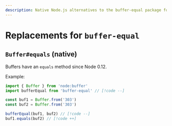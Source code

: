 ```yaml
---
description: Native Node.js alternatives to the buffer-equal package for buffer equality checks
---
```


# Replacements for `buffer-equal`

## `Buffer#equals` (native)

Buffers have an `equals` method since Node 0.12.

Example:

```ts
import { Buffer } from 'node:buffer'
import bufferEqual from 'buffer-equal' // [!code --]

const buf1 = Buffer.from('303')
const buf2 = Buffer.from('303')

bufferEqual(buf1, buf2) // [!code --]
buf1.equals(buf2) // [!code ++]
```
